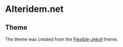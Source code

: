 # Alteridem.net

## Theme

The theme was created from the [Flexible-Jekyll](https://github.com/artemsheludko/flexible-jekyll) theme.